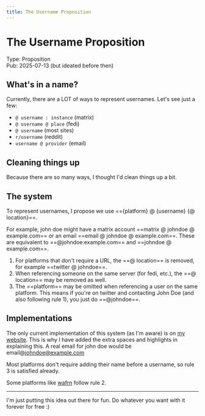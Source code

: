 ```yaml
---
title: The Username Proposition
---
```


# The Username Proposition

Type: Proposition  
Pub: 2025-07-13 (but ideated before then)

## What's in a name?

Currently, there are a LOT of ways to represent usernames. Let's see just a few:

- `@ username : instance` (matrix)
- `@ username @ place` (fedi)
- `@ username` (most sites)
- `r/username` (reddit)
- `username @ provider` (email)

## Cleaning things up

Because there are so many ways, I thought I'd clean things up a bit.

## The system

To represent usernames, I propose we use =={platform} @ {username} {@ location}==.

For example, john doe might have a matrix account ==matrix @ johndoe @ example.com== or an email ==email @ johndoe @ example.com==. These are equivalent to ==@johndoe:example.com== and ==johndoe @ example.com==.

1. For platforms that don't require a URL, the ==@ location== is removed, for example ==twitter @ johndoe==.
2. When referencing someone on the same server (for fedi, etc.), the ==@ location== may be removed as well.
3. The ==platform== may be omitted when referencing a user on the same platform. This means if you're on twitter and contacting John Doe (and also following rule 1), you just do ==@johndoe==.

## Implementations

The only current implementation of this system (as I'm aware) is on [my website](https://ducksel.xyz). This is why I have added the extra spaces and highlights in explaining this. A real email for john doe would be email@johndoe@example.com

Most platforms don't require adding their name before a username, so rule 3 is satisfied already.

Some platforms like [wafrn](https://wafrn.net) follow rule 2.

---

I'm just putting this idea out there for fun. Do whatever you want with it forever for free :\)